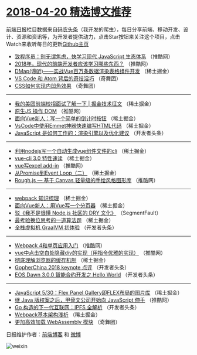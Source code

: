 # [2018-04-20 精选博文推荐](http://hao.caibaojian.com/date/2018/04/20)

[前端日报](http://caibaojian.com/c/news)栏目数据来自[码农头条](http://hao.caibaojian.com/)（我开发的爬虫），每日分享前端、移动开发、设计、资源和资讯等，为开发者提供动力，点击Star按钮来关注这个项目，点击Watch来收听每日的更新[Github主页](https://github.com/kujian/frontendDaily)
* [致程序员：别无谓焦虑，快学习现代 JavaScript 生态体系](http://hao.caibaojian.com/71450.html) （推酷网）
* [2018年，现代的前端开发者应该学习哪些东西？](http://hao.caibaojian.com/71458.html) （推酷网）
* [DMap(谛听)——实战Vue百万条数据渲染表格组件开发](http://hao.caibaojian.com/71508.html) （稀土掘金）
* [VS Code 和 Atom 背后的奇技淫巧](http://hao.caibaojian.com/71488.html) （奇舞团）
* [CSS如何实现内凹角效果](http://hao.caibaojian.com/71493.html) （奇舞团）

***
* [我的美团前端校招面试了解一下 | 掘金技术征文](http://hao.caibaojian.com/71513.html) （稀土掘金）
* [原生JS 操作 DOM](http://hao.caibaojian.com/71452.html) （推酷网）
* [面向Vue新人：写一个简单的倒计时按钮](http://hao.caibaojian.com/71499.html) （稀土掘金）
* [VsCode中使用Emmet神器快速编写HTML代码](http://hao.caibaojian.com/71512.html) （稀土掘金）
* [JavaScript 是如何工作的：渲染引擎以及优化建议](http://hao.caibaojian.com/71403.html) （开发者头条）

***
* [利用nodejs写一个自动生成vue组件文件的cli](http://hao.caibaojian.com/71506.html) （稀土掘金）
* [vue-cli 3.0 特性速读](http://hao.caibaojian.com/71509.html) （稀土掘金）
* [vue写excel add-in](http://hao.caibaojian.com/71456.html) （推酷网）
* [从Promise到Event Loop（二）](http://hao.caibaojian.com/71510.html) （稀土掘金）
* [Rough.js — 基于 Canvas 轻量级的手绘风格图形库](http://hao.caibaojian.com/71457.html) （推酷网）

***
* [webpack 知识梳理](http://hao.caibaojian.com/71511.html) （稀土掘金）
* [面向Vue新人：用Vue写一个分页器](http://hao.caibaojian.com/71500.html) （稀土掘金）
* [驳《我不是很懂 Node.js 社区的 DRY 文化》](http://hao.caibaojian.com/71394.html) （SegmentFault）
* [最考验换位思考的一道算法题](http://hao.caibaojian.com/71514.html) （稀土掘金）
* [全栈虚拟机 GraalVM 初体验](http://hao.caibaojian.com/71417.html) （开发者头条）

***
* [Webpack 4和单页应用入门](http://hao.caibaojian.com/71453.html) （推酷网）
* [vue中点击空白处隐藏div的实现（用指令优雅的实现）](http://hao.caibaojian.com/71454.html) （推酷网）
* [彻底理解浏览器的缓存机制](http://hao.caibaojian.com/71505.html) （稀土掘金）
* [GopherChina 2018 keynote 点评](http://hao.caibaojian.com/71399.html) （开发者头条）
* [EOS Dawn 3.0.0 智能合约开发之 Hello World](http://hao.caibaojian.com/71410.html) （开发者头条）

***
* [JavaScript 5/30：Flex Panel Gallery即FLEX布局的图片库](http://hao.caibaojian.com/71498.html) （稀土掘金）
* [继 Java 版权案之后，甲骨文公司开始向 JavaScript 伸手](http://hao.caibaojian.com/71446.html) （推酷网）
* [Go 构造的下一代互联网：IPFS 全解析](http://hao.caibaojian.com/71402.html) （开发者头条）
* [Webpack基本架构浅析](http://hao.caibaojian.com/71501.html) （稀土掘金）
* [更加高效加载 WebAssembly 模块](http://hao.caibaojian.com/71489.html) （奇舞团）

日报维护作者：[前端博客](http://caibaojian.com/) 和 [微博](http://caibaojian.com/go/weibo)

![weixin](https://user-images.githubusercontent.com/3055447/38468989-651132ac-3b80-11e8-8e6b-15122322a9d7.png)